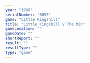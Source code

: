 ```yaml
---
year: "1988"
serialNumber: "0095" 
game: "Little Kingshill"
title: "Little Kingshill v The Min"
gameLocation: ""
gameDate: ""
shortReport: ""
result: ""
resultType: ""
type: "game"
---
```

